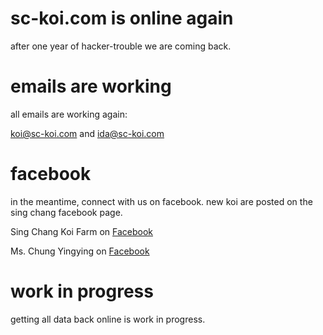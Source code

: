 # sc-koi.com is online again

after one year of hacker-trouble we are coming back.


# emails are working

all emails are working again:

[koi@sc-koi.com](mailto:koi@sc-koi.com) 
and 
[ida@sc-koi.com](mailto:ida@sc-koi.com)


# facebook

in the meantime, connect with us on facebook. new koi are posted on the sing chang facebook page.

Sing Chang Koi Farm on [Facebook](https://www.facebook.com/profile.php?id=100009878074254)

Ms. Chung Yingying on 
[Facebook](https://www.facebook.com/yingyingya?ref=br_rs)

# work in progress

getting all data back online is work in progress.
